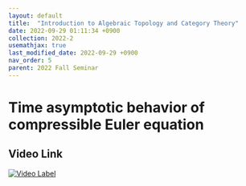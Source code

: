 ```yaml
---
layout: default
title:  "Introduction to Algebraic Topology and Category Theory"
date: 2022-09-29 01:11:34 +0900
collection: 2022-2
usemathjax: true
last_modified_date: 2022-09-29 +0900
nav_order: 5
parent: 2022 Fall Seminar
---
```

# Time asymptotic behavior of compressible Euler equation

## Video Link
[![Video Label](https://img.youtube.com/vi/iNLTduyWRkA/hqdefault.jpg)](https://youtu.be/iNLTduyWRkA)


<!-- ## PDF Download -->
<!-- <object data="../2022-2_download/time_asymptotic_behavior_of_compressible_Euler_equation.pdf" width="750" height="1075" type='application/pdf'></object> -->
